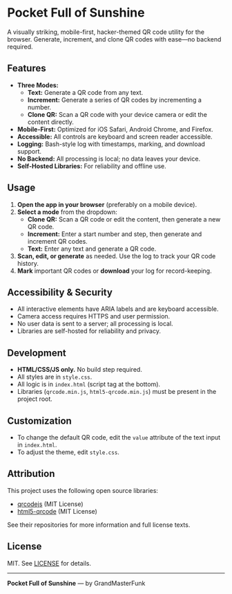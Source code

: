 # Pocket Full of Sunshine

A visually striking, mobile-first, hacker-themed QR code utility for the browser. Generate, increment, and clone QR codes with ease—no backend required.

## Features

- **Three Modes:**
  - **Text:** Generate a QR code from any text.
  - **Increment:** Generate a series of QR codes by incrementing a number.
  - **Clone QR:** Scan a QR code with your device camera or edit the content directly.
- **Mobile-First:** Optimized for iOS Safari, Android Chrome, and Firefox.
- **Accessible:** All controls are keyboard and screen reader accessible.
- **Logging:** Bash-style log with timestamps, marking, and download support.
- **No Backend:** All processing is local; no data leaves your device.
- **Self-Hosted Libraries:** For reliability and offline use.

## Usage

1. **Open the app in your browser** (preferably on a mobile device).
2. **Select a mode** from the dropdown:
   - **Clone QR:** Scan a QR code or edit the content, then generate a new QR code.
   - **Increment:** Enter a start number and step, then generate and increment QR codes.
   - **Text:** Enter any text and generate a QR code.
3. **Scan, edit, or generate** as needed. Use the log to track your QR code history.
4. **Mark** important QR codes or **download** your log for record-keeping.

## Accessibility & Security

- All interactive elements have ARIA labels and are keyboard accessible.
- Camera access requires HTTPS and user permission.
- No user data is sent to a server; all processing is local.
- Libraries are self-hosted for reliability and privacy.

## Development

- **HTML/CSS/JS only.** No build step required.
- All styles are in `style.css`.
- All logic is in `index.html` (script tag at the bottom).
- Libraries (`qrcode.min.js`, `html5-qrcode.min.js`) must be present in the project root.

## Customization

- To change the default QR code, edit the `value` attribute of the text input in `index.html`.
- To adjust the theme, edit `style.css`.

## Attribution

This project uses the following open source libraries:

- [qrcodejs](https://github.com/davidshimjs/qrcodejs) (MIT License)
- [html5-qrcode](https://github.com/mebjas/html5-qrcode) (MIT License)

See their repositories for more information and full license texts.

## License

MIT. See [LICENSE](LICENSE) for details.

---

**Pocket Full of Sunshine** — by GrandMasterFunk
